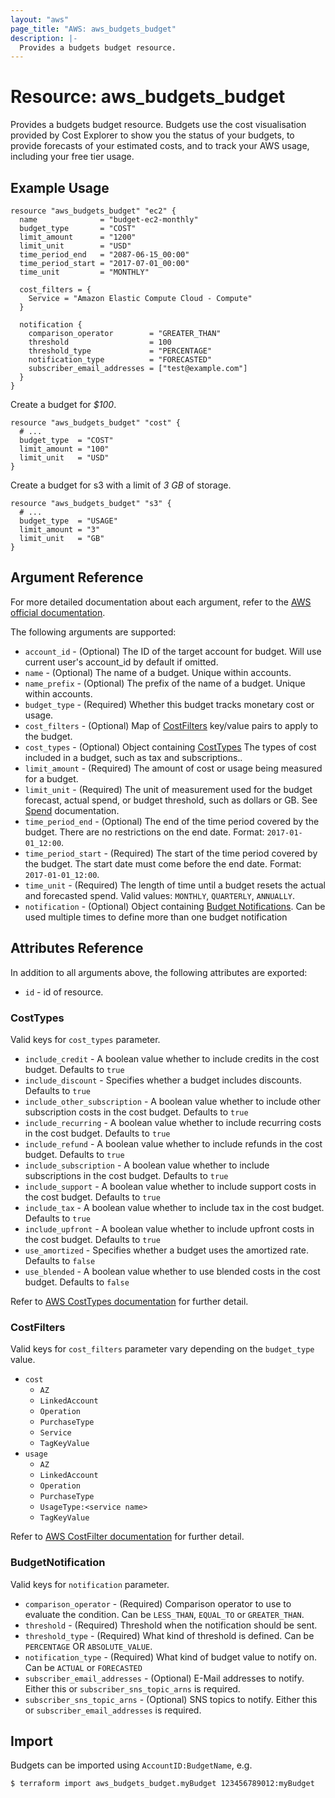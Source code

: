 ```yaml
---
layout: "aws"
page_title: "AWS: aws_budgets_budget"
description: |-
  Provides a budgets budget resource.
---
```


# Resource: aws_budgets_budget

Provides a budgets budget resource. Budgets use the cost visualisation provided by Cost Explorer to show you the status of your budgets, to provide forecasts of your estimated costs, and to track your AWS usage, including your free tier usage.

## Example Usage

```hcl
resource "aws_budgets_budget" "ec2" {
  name              = "budget-ec2-monthly"
  budget_type       = "COST"
  limit_amount      = "1200"
  limit_unit        = "USD"
  time_period_end   = "2087-06-15_00:00"
  time_period_start = "2017-07-01_00:00"
  time_unit         = "MONTHLY"

  cost_filters = {
    Service = "Amazon Elastic Compute Cloud - Compute"
  }

  notification {
    comparison_operator        = "GREATER_THAN"
    threshold                  = 100
    threshold_type             = "PERCENTAGE"
    notification_type          = "FORECASTED"
    subscriber_email_addresses = ["test@example.com"]
  }
}
```

Create a budget for *$100*.

```hcl
resource "aws_budgets_budget" "cost" {
  # ...
  budget_type  = "COST"
  limit_amount = "100"
  limit_unit   = "USD"
}
```

Create a budget for s3 with a limit of *3 GB* of storage.

```hcl
resource "aws_budgets_budget" "s3" {
  # ...
  budget_type  = "USAGE"
  limit_amount = "3"
  limit_unit   = "GB"
}
```

## Argument Reference

For more detailed documentation about each argument, refer to the [AWS official
documentation](http://docs.aws.amazon.com/awsaccountbilling/latest/aboutv2/data-type-budget.html).

The following arguments are supported:

* `account_id` - (Optional) The ID of the target account for budget. Will use current user's account_id by default if omitted.
* `name` - (Optional) The name of a budget. Unique within accounts.
* `name_prefix` - (Optional) The prefix of the name of a budget. Unique within accounts.
* `budget_type` - (Required) Whether this budget tracks monetary cost or usage.
* `cost_filters` - (Optional) Map of [CostFilters](#CostFilters) key/value pairs to apply to the budget.
* `cost_types` - (Optional) Object containing [CostTypes](#CostTypes) The types of cost included in a budget, such as tax and subscriptions..
* `limit_amount` - (Required) The amount of cost or usage being measured for a budget.
* `limit_unit` - (Required) The unit of measurement used for the budget forecast, actual spend, or budget threshold, such as dollars or GB. See [Spend](http://docs.aws.amazon.com/awsaccountbilling/latest/aboutv2/data-type-spend.html) documentation.
* `time_period_end` - (Optional) The end of the time period covered by the budget. There are no restrictions on the end date. Format: `2017-01-01_12:00`.
* `time_period_start` - (Required) The start of the time period covered by the budget. The start date must come before the end date. Format: `2017-01-01_12:00`.
* `time_unit` - (Required) The length of time until a budget resets the actual and forecasted spend. Valid values: `MONTHLY`, `QUARTERLY`, `ANNUALLY`.
* `notification` - (Optional) Object containing [Budget Notifications](#BudgetNotification). Can be used multiple times to define more than one budget notification

## Attributes Reference

In addition to all arguments above, the following attributes are exported:

* `id` - id of resource.

### CostTypes

Valid keys for `cost_types` parameter.

* `include_credit` - A boolean value whether to include credits in the cost budget. Defaults to `true`
* `include_discount` - Specifies whether a budget includes discounts. Defaults to `true`
* `include_other_subscription` - A boolean value whether to include other subscription costs in the cost budget. Defaults to `true`
* `include_recurring` - A boolean value whether to include recurring costs in the cost budget. Defaults to `true`
* `include_refund` - A boolean value whether to include refunds in the cost budget. Defaults to `true`
* `include_subscription` - A boolean value whether to include subscriptions in the cost budget. Defaults to `true`
* `include_support` - A boolean value whether to include support costs in the cost budget. Defaults to `true`
* `include_tax` - A boolean value whether to include tax in the cost budget. Defaults to `true`
* `include_upfront` - A boolean value whether to include upfront costs in the cost budget. Defaults to `true`
* `use_amortized` - Specifies whether a budget uses the amortized rate. Defaults to `false`
* `use_blended` - A boolean value whether to use blended costs in the cost budget. Defaults to `false`

Refer to [AWS CostTypes documentation](https://docs.aws.amazon.com/aws-cost-management/latest/APIReference/API_budgets_CostTypes.html) for further detail.

### CostFilters

Valid keys for `cost_filters` parameter vary depending on the `budget_type` value.

* `cost`
  * `AZ`
  * `LinkedAccount`
  * `Operation`
  * `PurchaseType`
  * `Service`
  * `TagKeyValue`
* `usage`
  * `AZ`
  * `LinkedAccount`
  * `Operation`
  * `PurchaseType`
  * `UsageType:<service name>`
  * `TagKeyValue`

Refer to [AWS CostFilter documentation](http://docs.aws.amazon.com/awsaccountbilling/latest/aboutv2/data-type-filter.html) for further detail.

### BudgetNotification

Valid keys for `notification` parameter.

* `comparison_operator` - (Required) Comparison operator to use to evaluate the condition. Can be `LESS_THAN`, `EQUAL_TO` or `GREATER_THAN`.
* `threshold` - (Required) Threshold when the notification should be sent.
* `threshold_type` - (Required) What kind of threshold is defined. Can be `PERCENTAGE` OR `ABSOLUTE_VALUE`.
* `notification_type` - (Required) What kind of budget value to notify on. Can be `ACTUAL` or `FORECASTED`
* `subscriber_email_addresses` - (Optional) E-Mail addresses to notify. Either this or `subscriber_sns_topic_arns` is required.
* `subscriber_sns_topic_arns` - (Optional) SNS topics to notify. Either this or `subscriber_email_addresses` is required.


## Import

Budgets can be imported using `AccountID:BudgetName`, e.g.

`$ terraform import aws_budgets_budget.myBudget 123456789012:myBudget`
